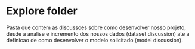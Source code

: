 # Explore folder
Pasta que contem as discussoes sobre como desenvolver nosso projeto, desde a analise e incremento dos nossos dados (dataset discussion) ate a definicao de como desenvolver o modelo solicitado (model discussion).

